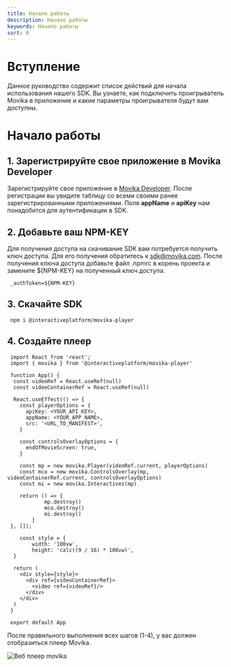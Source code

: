 ```yaml
---
title: Начало работы
description: Начало работы
keywords: Начало работы
sort: 0
---
```


# Вступление

Данное руководство содержит список действий для начала использования нашего SDK. Вы узнаете, как подключить проигрыватель Movika в приложение и какие параметры проигрывателя будут вам доступны.

# Начало работы

## 1. Зарегистрируйте свое приложение в Movika Developer

Зарегистрируйте свое приложение в [Movika Developer](https://developer.movika.com). После регистрации вы увидите таблицу со всеми своими ранее зарегистрированными приложениями. Поля **appName** и **apiKey** нам понадобится для аутентификации в SDK.

## 2. Добавьте ваш NPM-KEY

Для получения доступа на скачивание SDK вам потребуется получить ключ доступа. Для его получения обратитесь к [sdk@movika.com](mailto:sdk@movika.com). После получения ключа доступа добавьте файл .npmrc в корень проекта и замените ${NPM-KEY} на полученный ключ доступа.

```
 _authToken=${NPM-KEY}
```

## 3. Скачайте SDK

```
 npm i @interactiveplatform/movika-player
```

## 4. Создайте плеер

```
 import React from 'react';
 import { movika } from '@interactiveplatform/movika-player'

 function App() {
  const videoRef = React.useRef(null)
  const videoContainerRef = React.useRef(null)

  React.useEffect(() => {
    const playerOptions = {
      apiKey: <YOUR_API_KEY>,
      appName: <YOUR_APP_NAME>,
      src: '<URL_TO_MANIFEST>',
    }

    const controlsOverlayOptions = {
      endOfMovieScreen: true,
    }

    const mp = new movika.Player(videoRef.current, playerOptions)
    const mco = new movika.ControlsOverlay(mp, videoContainerRef.current, controlsOverlayOptions)
    const mi = new movika.Interactives(mp)

    return () => {
			mp.destroy()
			mco.destroy()
			mi.destroy()
		}
 }, []);

	const style = {
		width: '100vw',
		height: 'calc((9 / 16) * 100vw)',
  }

  return (
    <div style={style}>
      <div ref={videoContainerRef}>
        <video ref={videoRef}/>
      </div>
    </div>
  )
 }

 export default App
```

После правильного выполнения всех шагов (1-4), у вас должен отобразиться плеер Movika.

![Веб плеер movika](https://raw.githubusercontent.com/movika/public.docs.movika.com/feature/web-sdk-doc-2.5/images/web-player-screen.png)
